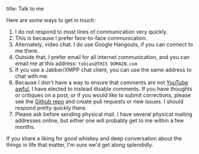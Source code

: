 title: Talk to me


Here are some ways to get in touch:

1. I do not respond to most lines of communication very quickly.
2. This is because I prefer face-to-face communication.
3. Alternately, video chat. I do use Google Hangouts, if you can connect to me there.
4. Outside that, I prefer email for all internet communication, and
  you can email me at this address: `tobias@THIS DOMAIN.com`
5. If you use a Jabber/XMPP chat client, you can use the same address to chat with me.
6. Because I don't have a way to ensure that comments are not
  [YouTube awful](https://www.quora.com/Why-are-YouTube-comments-so-bad),
  I have elected to instead disable comments. If you have thoughts
  or critiques on a post, or if you would like to submit corrections,
  please see the [Github repo](https://github.com/saibotsivad/saibotsivad.github.io/)
  and create pull requests or new issues. I should respond pretty quickly there.
7. Please ask before sending physical mail. I have several physical mailing
  addresses online, but either one will probably get to me within a few months.

If you share a liking for good whiskey and deep conversation about
the things in life that matter, I'm sure we'd get along splendidly.
